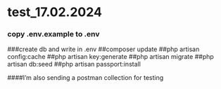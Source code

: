 # test_17.02.2024
### copy .env.example to .env
###create db and write in .env
##composer update
##php artisan config:cache
##php artisan key:generate
##php artisan migrate
##php artisan db:seed
##php artisan passport:install

####I’m also sending a postman collection for testing
